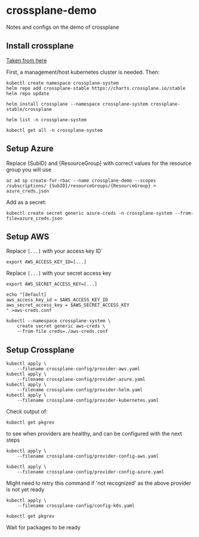 # crossplane-demo

Notes and configs on the demo of crossplane

## Install crossplane
[Taken from here](https://crossplane.io/docs/v1.5/getting-started/install-configure.html)

First, a management/host kubernetes cluster is needed. 
Then: 
```
kubectl create namespace crossplane-system
helm repo add crossplane-stable https://charts.crossplane.io/stable
helm repo update

helm install crossplane --namespace crossplane-system crossplane-stable/crossplane

helm list -n crossplane-system

kubectl get all -n crossplane-system
```
## Setup Azure
Replace {SubID} and {ResourceGroup} with correct values for the resource group you will use
```
az ad sp create-for-rbac --name crossplane-demo --scopes /subscriptions/ {SubID}/resourceGroups/{ResourceGroup} > azure_creds.json
```

Add as a secret:
```
kubectl create secret generic azure-creds -n crossplane-system --from-file=azure_creds.json
```

## Setup AWS

Replace `[...]` with your access key ID`
```
export AWS_ACCESS_KEY_ID=[...]
```
Replace `[...]` with your secret access key
```
export AWS_SECRET_ACCESS_KEY=[...]

echo "[default]
aws_access_key_id = $AWS_ACCESS_KEY_ID
aws_secret_access_key = $AWS_SECRET_ACCESS_KEY
" >aws-creds.conf

kubectl --namespace crossplane-system \
    create secret generic aws-creds \
    --from-file creds=./aws-creds.conf
```
## Setup Crossplane
```
kubectl apply \
    --filename crossplane-config/provider-aws.yaml
kubectl apply \
    --filename crossplane-config/provider-azure.yaml
kubectl apply \
    --filename crossplane-config/provider-helm.yaml
kubectl apply \
    --filename crossplane-config/provider-kubernetes.yaml
```
Check output of:
```
kubectl get pkgrev
```
to see when providers are healthy, and can be configured with the next steps

```
kubectl apply \
    --filename crossplane-config/provider-config-aws.yaml
```
```
kubectl apply \
    --filename crossplane-config/provider-config-azure.yaml
```
Might need to retry this command if 'not recognized' as the above provider is not yet ready

```
kubectl apply \
    --filename crossplane-config/config-k8s.yaml
```

```
kubectl get pkgrev
```
Wait for packages to be ready





